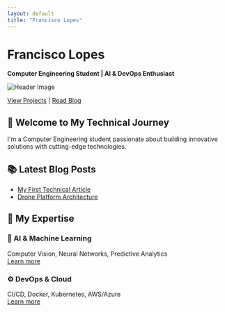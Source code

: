 ```yaml
---
layout: default
title: "Francisco Lopes"
---
```


# Francisco Lopes
**Computer Engineering Student | AI & DevOps Enthusiast**

![Header Image](/assets/images/header-bg.png)

[View Projects](/projects/) | [Read Blog](/posts/)

## 🚀 Welcome to My Technical Journey

I'm a Computer Engineering student passionate about building innovative solutions with cutting-edge technologies.

## 📚 Latest Blog Posts

- [My First Technical Article](_posts/2025/11/29/bem-vindo.html)
- [Drone Platform Architecture](_posts/2025/11/29/arquitetura-drone-platform.html)

## 🔧 My Expertise

### 🤖 AI & Machine Learning
Computer Vision, Neural Networks, Predictive Analytics  
[Learn more](/projects/)

### ⚙️ DevOps & Cloud  
CI/CD, Docker, Kubernetes, AWS/Azure  
[Learn more](/projects/)